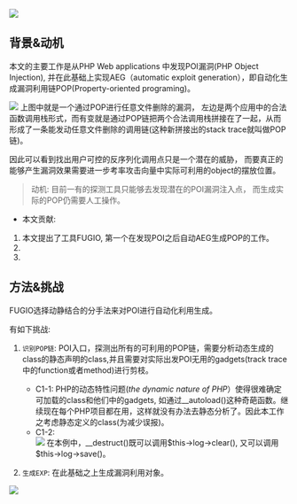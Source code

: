 ![](https://penlab-1252869057.cos.ap-beijing.myqcloud.com/2022-01-16-024026.png)

## 背景&动机
本文的主要工作是从PHP Web applications 中发现POI漏洞(PHP Object Injection), 并在此基础上实现AEG（automatic exploit generation），即自动化生成漏洞利用链POP(Property-oriented programing)。

![](https://penlab-1252869057.cos.ap-beijing.myqcloud.com/2022-01-16-024855.png)
上图中就是一个通过POP进行任意文件删除的漏洞， 左边是两个应用中的合法函数调用栈形式，而有变就是通过POP链把两个合法调用栈拼接在了一起，从而形成了一条能发动任意文件删除的调用链(这种新拼接出的stack trace就叫做POP链)。

因此可以看到找出用户可控的反序列化调用点只是一个潜在的威胁， 而要真正的能够产生漏洞效果需要进一步考率攻击向量中实际可利用的object的摆放位置。
> 动机: 目前一有的探测工具只能够去发现潜在的POI漏洞注入点， 而生成实际的POP仍需要人工操作。 

- 本文贡献:
1. 本文提出了工具FUGIO,  第一个在发现POI之后自动AEG生成POP的工作。
2. 
3. 

## 方法&挑战

FUGIO选择动静结合的分手法来对POI进行自动化利用生成。

有如下挑战:

1. `识别POP链`: POI入口，探测出所有的可利用的POP链，需要分析动态生成的class的静态声明的class,并且需要对实际出发POI无用的gadgets(track trace中的function或者method)进行剪枝。
    - C1-1: PHP的动态特性问题(*the dynamic nature of PHP*）使得很难确定可加载的class和他们中的gadgets, 如通过__autoload()这种奇葩函数。继续现在每个PHP项目都在用，这样就没有办法去静态分析了。因此本工作之考虑静态定义的class(为减少误报)。
    - C1-2:  
    ![](https://penlab-1252869057.cos.ap-beijing.myqcloud.com/2022-01-17-124816.png)
    在本例中，__destruct()既可以调用\$this->log->clear(), 又可以调用\$this->log->save()。 
     
     
    
2. `生成EXP`: 在此基础之上生成漏洞利用对象。

![](https://penlab-1252869057.cos.ap-beijing.myqcloud.com/2022-01-16-033823.png)


